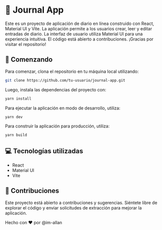 # 📓 Journal App

Este es un proyecto de aplicación de diario en línea construido con React, Material UI y Vite. La aplicación permite a los usuarios crear, leer y editar entradas de diario. La interfaz de usuario utiliza Material UI para una experiencia intuitiva. El código está abierto a contribuciones. ¡Gracias por visitar el repositorio!

## 🚀 Comenzando
Para comenzar, clona el repositorio en tu máquina local utilizando:


```bash
git clone https://github.com/tu-usuario/journal-app.git
```
Luego, instala las dependencias del proyecto con:
```bash
yarn install
```

Para ejecutar la aplicación en modo de desarrollo, utiliza:
```bash
yarn dev
```

Para construir la aplicación para producción, utiliza:
```bash
yarn build
```

## 💻 Tecnologías utilizadas
* React
* Material UI
* Vite

## 🤝 Contribuciones
Este proyecto está abierto a contribuciones y sugerencias. Siéntete libre de explorar el código y enviar solicitudes de extracción para mejorar la aplicación.


Hecho con ❤️ por @im-allan